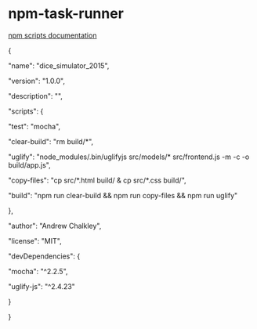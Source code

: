 # npm-task-runner

<a href="https://docs.npmjs.com/misc/scripts">npm scripts documentation</a>

<p>{</p>
<p>  "name": "dice_simulator_2015",</p>
<p>  "version": "1.0.0",</p>
<p>  "description": "",</p>
<p>  "scripts": {</p>
<p>    "test": "mocha",</p>
<p>    "clear-build": "rm build/*",</p>
<p>    "uglify": "node_modules/.bin/uglifyjs src/models/* src/frontend.js -m -c -o build/app.js",</p>
<p>    "copy-files": "cp src/*.html build/ & cp src/*.css build/",</p>
<p>    "build": "npm run clear-build && npm run copy-files && npm run uglify"</p>     
<p>  },</p>
<p>  "author": "Andrew Chalkley",</p>
<p>  "license": "MIT",</p>
<p>  "devDependencies": {</p>
<p>    "mocha": "^2.2.5",</p>
<p>    "uglify-js": "^2.4.23"</p>
<p>  }</p>
<p>}</p>